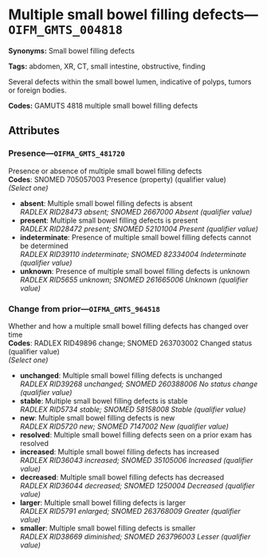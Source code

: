 # Multiple small bowel filling defects—`OIFM_GMTS_004818`

**Synonyms:** Small bowel filling defects

**Tags:** abdomen, XR, CT, small intestine, obstructive, finding

Several defects within the small bowel lumen, indicative of polyps, tumors or foreign bodies.

**Codes:** GAMUTS 4818 multiple small bowel filling defects

## Attributes

### Presence—`OIFMA_GMTS_481720`

Presence or absence of multiple small bowel filling defects  
**Codes**: SNOMED 705057003 Presence (property) (qualifier value)  
*(Select one)*

- **absent**: Multiple small bowel filling defects is absent  
_RADLEX RID28473 absent; SNOMED 2667000 Absent (qualifier value)_
- **present**: Multiple small bowel filling defects is present  
_RADLEX RID28472 present; SNOMED 52101004 Present (qualifier value)_
- **indeterminate**: Presence of multiple small bowel filling defects cannot be determined  
_RADLEX RID39110 indeterminate; SNOMED 82334004 Indeterminate (qualifier value)_
- **unknown**: Presence of multiple small bowel filling defects is unknown  
_RADLEX RID5655 unknown; SNOMED 261665006 Unknown (qualifier value)_

### Change from prior—`OIFMA_GMTS_964518`

Whether and how a multiple small bowel filling defects has changed over time  
**Codes**: RADLEX RID49896 change; SNOMED 263703002 Changed status (qualifier value)  
*(Select one)*

- **unchanged**: Multiple small bowel filling defects is unchanged  
_RADLEX RID39268 unchanged; SNOMED 260388006 No status change (qualifier value)_
- **stable**: Multiple small bowel filling defects is stable  
_RADLEX RID5734 stable; SNOMED 58158008 Stable (qualifier value)_
- **new**: Multiple small bowel filling defects is new  
_RADLEX RID5720 new; SNOMED 7147002 New (qualifier value)_
- **resolved**: Multiple small bowel filling defects seen on a prior exam has resolved  
- **increased**: Multiple small bowel filling defects has increased  
_RADLEX RID36043 increased; SNOMED 35105006 Increased (qualifier value)_
- **decreased**: Multiple small bowel filling defects has decreased  
_RADLEX RID36044 decreased; SNOMED 1250004 Decreased (qualifier value)_
- **larger**: Multiple small bowel filling defects is larger  
_RADLEX RID5791 enlarged; SNOMED 263768009 Greater (qualifier value)_
- **smaller**: Multiple small bowel filling defects is smaller  
_RADLEX RID38669 diminished; SNOMED 263796003 Lesser (qualifier value)_